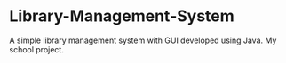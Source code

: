 # Library-Management-System
A simple library management system with GUI developed using Java. My school project.
